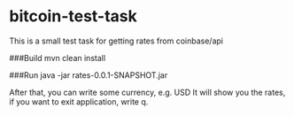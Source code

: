 # bitcoin-test-task
This is a small test task for getting rates from coinbase/api

###Build
mvn clean install

###Run
java -jar rates-0.0.1-SNAPSHOT.jar 

After that, you can write some currency, e.g. USD
It will show you the rates, if you want to exit application, write q.
